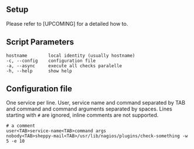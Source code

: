 ## Setup
Please refer to [UPCOMING] for a detailed how to.

## Script Parameters

    hostname        local identity (usually hostname)
    -c, --config    configuration file
    -a, --async     execute all checks paralelle
    -h, --help      show help

## Configuration file
One service per line. User, service name and command separated by TAB and command and command arguments separated by spaces. Lines starting with ``#`` are ignored, inline comments are not supported.

    # a comment
    user<TAB>service-name<TAB>command args
    nobody<TAB>sheppy-mail<TAB>/usr/lib/nagios/plugins/check-something -w 5 -e 10
